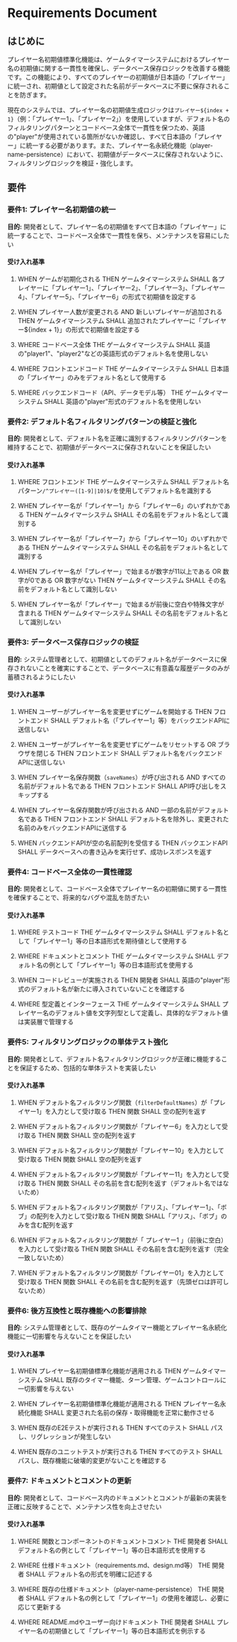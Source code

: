 # Requirements Document

## はじめに

プレイヤー名初期値標準化機能は、ゲームタイマーシステムにおけるプレイヤー名の初期値に関する一貫性を確保し、データベース保存ロジックを改善する機能です。この機能により、すべてのプレイヤーの初期値が日本語の「プレイヤー」に統一され、初期値として設定された名前がデータベースに不要に保存されることを防ぎます。

現在のシステムでは、プレイヤー名の初期値生成ロジックは`プレイヤー${index + 1}`（例：「プレイヤー1」、「プレイヤー2」）を使用していますが、デフォルト名のフィルタリングパターンとコードベース全体で一貫性を保つため、英語の"player"が使用されている箇所がないか確認し、すべて日本語の「プレイヤー」に統一する必要があります。また、プレイヤー名永続化機能（player-name-persistence）において、初期値がデータベースに保存されないように、フィルタリングロジックを検証・強化します。

## 要件

### 要件1: プレイヤー名初期値の統一

**目的:** 開発者として、プレイヤー名の初期値をすべて日本語の「プレイヤー」に統一することで、コードベース全体で一貫性を保ち、メンテナンスを容易にしたい

#### 受け入れ基準

1. WHEN ゲームが初期化される THEN ゲームタイマーシステム SHALL 各プレイヤーに「プレイヤー1」、「プレイヤー2」、「プレイヤー3」、「プレイヤー4」、「プレイヤー5」、「プレイヤー6」の形式で初期値を設定する

2. WHEN プレイヤー人数が変更される AND 新しいプレイヤーが追加される THEN ゲームタイマーシステム SHALL 追加されたプレイヤーに「プレイヤー${index + 1}」の形式で初期値を設定する

3. WHERE コードベース全体 THE ゲームタイマーシステム SHALL 英語の"player1"、"player2"などの英語形式のデフォルト名を使用しない

4. WHERE フロントエンドコード THE ゲームタイマーシステム SHALL 日本語の「プレイヤー」のみをデフォルト名として使用する

5. WHERE バックエンドコード（API、データモデル等） THE ゲームタイマーシステム SHALL 英語の"player"形式のデフォルト名を使用しない

### 要件2: デフォルト名フィルタリングパターンの検証と強化

**目的:** 開発者として、デフォルト名を正確に識別するフィルタリングパターンを維持することで、初期値がデータベースに保存されないことを保証したい

#### 受け入れ基準

1. WHERE フロントエンド THE ゲームタイマーシステム SHALL デフォルト名パターン`/^プレイヤー([1-9]|10)$/`を使用してデフォルト名を識別する

2. WHEN プレイヤー名が「プレイヤー1」から「プレイヤー6」のいずれかである THEN ゲームタイマーシステム SHALL その名前をデフォルト名として識別する

3. WHEN プレイヤー名が「プレイヤー7」から「プレイヤー10」のいずれかである THEN ゲームタイマーシステム SHALL その名前をデフォルト名として識別する

4. WHEN プレイヤー名が「プレイヤー」で始まるが数字が11以上である OR 数字が0である OR 数字がない THEN ゲームタイマーシステム SHALL その名前をデフォルト名として識別しない

5. WHEN プレイヤー名が「プレイヤー」で始まるが前後に空白や特殊文字が含まれる THEN ゲームタイマーシステム SHALL その名前をデフォルト名として識別しない

### 要件3: データベース保存ロジックの検証

**目的:** システム管理者として、初期値としてのデフォルト名がデータベースに保存されないことを確実にすることで、データベースに有意義な履歴データのみが蓄積されるようにしたい

#### 受け入れ基準

1. WHEN ユーザーがプレイヤー名を変更せずにゲームを開始する THEN フロントエンド SHALL デフォルト名（「プレイヤー1」等）をバックエンドAPIに送信しない

2. WHEN ユーザーがプレイヤー名を変更せずにゲームをリセットする OR ブラウザを閉じる THEN フロントエンド SHALL デフォルト名をバックエンドAPIに送信しない

3. WHEN プレイヤー名保存関数（`saveNames`）が呼び出される AND すべての名前がデフォルト名である THEN フロントエンド SHALL API呼び出しをスキップする

4. WHEN プレイヤー名保存関数が呼び出される AND 一部の名前がデフォルト名である THEN フロントエンド SHALL デフォルト名を除外し、変更された名前のみをバックエンドAPIに送信する

5. WHEN バックエンドAPIが空の名前配列を受信する THEN バックエンドAPI SHALL データベースへの書き込みを実行せず、成功レスポンスを返す

### 要件4: コードベース全体の一貫性確認

**目的:** 開発者として、コードベース全体でプレイヤー名の初期値に関する一貫性を確保することで、将来的なバグや混乱を防ぎたい

#### 受け入れ基準

1. WHERE テストコード THE ゲームタイマーシステム SHALL デフォルト名として「プレイヤー1」等の日本語形式を期待値として使用する

2. WHERE ドキュメントとコメント THE ゲームタイマーシステム SHALL デフォルト名の例として「プレイヤー1」等の日本語形式を使用する

3. WHEN コードレビューが実施される THEN 開発者 SHALL 英語の"player"形式のデフォルト名が新たに導入されていないことを確認する

4. WHERE 型定義とインターフェース THE ゲームタイマーシステム SHALL プレイヤー名のデフォルト値を文字列型として定義し、具体的なデフォルト値は実装層で管理する

### 要件5: フィルタリングロジックの単体テスト強化

**目的:** 開発者として、デフォルト名フィルタリングロジックが正確に機能することを保証するため、包括的な単体テストを実装したい

#### 受け入れ基準

1. WHEN デフォルト名フィルタリング関数（`filterDefaultNames`）が「プレイヤー1」を入力として受け取る THEN 関数 SHALL 空の配列を返す

2. WHEN デフォルト名フィルタリング関数が「プレイヤー6」を入力として受け取る THEN 関数 SHALL 空の配列を返す

3. WHEN デフォルト名フィルタリング関数が「プレイヤー10」を入力として受け取る THEN 関数 SHALL 空の配列を返す

4. WHEN デフォルト名フィルタリング関数が「プレイヤー11」を入力として受け取る THEN 関数 SHALL その名前を含む配列を返す（デフォルト名ではないため）

5. WHEN デフォルト名フィルタリング関数が「アリス」、「プレイヤー1」、「ボブ」の配列を入力として受け取る THEN 関数 SHALL「アリス」、「ボブ」のみを含む配列を返す

6. WHEN デフォルト名フィルタリング関数が「 プレイヤー1 」（前後に空白）を入力として受け取る THEN 関数 SHALL その名前を含む配列を返す（完全一致しないため）

7. WHEN デフォルト名フィルタリング関数が「プレイヤー01」を入力として受け取る THEN 関数 SHALL その名前を含む配列を返す（先頭ゼロは許可しないため）

### 要件6: 後方互換性と既存機能への影響排除

**目的:** システム管理者として、既存のゲームタイマー機能とプレイヤー名永続化機能に一切影響を与えないことを保証したい

#### 受け入れ基準

1. WHEN プレイヤー名初期値標準化機能が適用される THEN ゲームタイマーシステム SHALL 既存のタイマー機能、ターン管理、ゲームコントロールに一切影響を与えない

2. WHEN プレイヤー名初期値標準化機能が適用される THEN プレイヤー名永続化機能 SHALL 変更された名前の保存・取得機能を正常に動作させる

3. WHEN 既存のE2Eテストが実行される THEN すべてのテスト SHALL パスし、リグレッションが発生しない

4. WHEN 既存のユニットテストが実行される THEN すべてのテスト SHALL パスし、既存機能に破壊的変更がないことを確認する

### 要件7: ドキュメントとコメントの更新

**目的:** 開発者として、コードベース内のドキュメントとコメントが最新の実装を正確に反映することで、メンテナンス性を向上させたい

#### 受け入れ基準

1. WHERE 関数とコンポーネントのドキュメントコメント THE 開発者 SHALL デフォルト名の例として「プレイヤー1」等の日本語形式を使用する

2. WHERE 仕様ドキュメント（requirements.md、design.md等） THE 開発者 SHALL デフォルト名の形式を明確に記述する

3. WHERE 既存の仕様ドキュメント（player-name-persistence） THE 開発者 SHALL デフォルト名の例として「プレイヤー1」の使用を確認し、必要に応じて更新する

4. WHERE README.mdやユーザー向けドキュメント THE 開発者 SHALL プレイヤー名の初期値として「プレイヤー1」等の日本語形式を例示する
